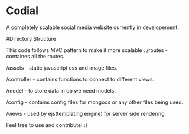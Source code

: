 # Codial
A completely scalable social media website currently in developement.

#Directory Structure


This code follows MVC pattern to make it more scalable :
/routes - containes all the routes.

/assets - static javascript css and image files.

/controller - contains functions to connect to different views.

/model - to store data in db we need models.

/config - contains config files for mongoos or any other files being used.

/views - used by ejs(templating engine) for server side rendering.

Feel free to use and contribute! :)
